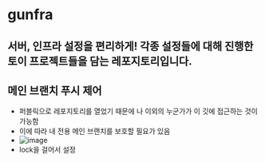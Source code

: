 # gunfra
서버, 인프라 설정을 편리하게! 각종 설정들에 대해 진행한 토이 프로젝트들을 담는 레포지토리입니다.
---
## 메인 브랜치 푸시 제어  
- 퍼블릭으로 레포지토리를 열었기 때문에 나 이외의 누군가가 이 깃에 접근하는 것이 가능함
- 이에 따라 내 전용 메인 브랜치를 보호할 필요가 있음
- ![image](https://github.com/Zerotay/gunfra/assets/67823010/7b39e8fc-6f5a-4454-a084-f108b417d38f)
- lock을 걸어서 설정

